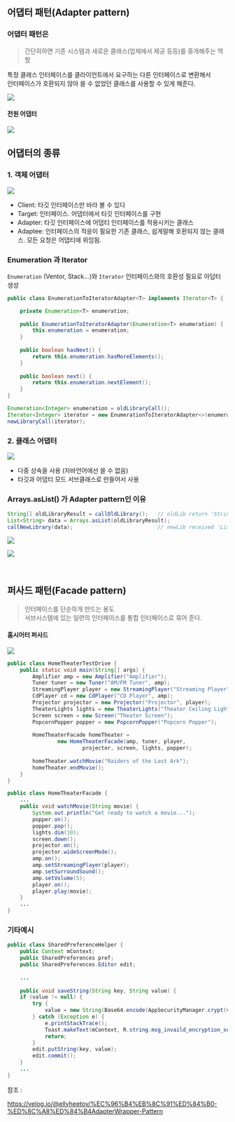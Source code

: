 ## 어댑터 패턴(Adapter pattern)

### 어댑터 패턴은

>간단히하면 기존 시스템과 새로운 클래스(업체에서 제공 등등)를 중개해주는 역할  

특정 클래스 인터페이스를 클라이언트에서 요구하는 다른 인터페이스로 변환해서  
인터페이스가 호환되지 않아 쓸 수 없었던 클래스를 사용할 수 있게 해준다.

![](https://t1.daumcdn.net/cfile/tistory/24689A505402C0D71E)

#### 전원 어댑터
![](https://miro.medium.com/max/504/1*Hdu879lBhjlVphUulWZXzg.jpeg)



## 어댑터의 종류

### 1. 객체 어댑터

![](https://velog.velcdn.com/images%2Fellyheetov%2Fpost%2Fc1df519d-c3f6-451d-973b-618f1d6b4b18%2F%E1%84%89%E1%85%B3%E1%84%8F%E1%85%B3%E1%84%85%E1%85%B5%E1%86%AB%E1%84%89%E1%85%A3%E1%86%BA%202022-03-14%20%E1%84%8B%E1%85%A9%E1%84%92%E1%85%AE%206.53.13.png)

- Client: 타깃 인터페이스만 바라 볼 수 있다
- Target: 인터페이스. 어댑터에서 타깃 인터페이스를 구현
- Adapter: 타깃 인터페이스에 어댑티 인터페이스를 적용시키는 클래스
- Adaptee: 인터페이스의 적응이 필요한 기존 클래스, 쉽게말해 호환되지 않는 클래스. 모든 요청은 어댑티에 위임됨.

### Enumeration 과 Iterator

`Enumeration` (Ventor, Stack...)와 `Iterator` 인터페이스와의 호환성 필요로 아답터 생성

```java
public class EnumerationToIteratorAdapter<T> implements Iterator<T> {

    private Enumeration<T> enumeration;
    
    public EnumerationToIteratorAdapter(Enumeration<T> enumeration) {
        this.enumeration = enumeration;
    }
    
    public boolean hasNext() {
        return this.enumeration.hasMoreElements();
    }
    
    public boolean next() {
        return this.enumeration.nextElement();
    }
}
```

```java
Enumeration<Integer> enumeration = oldLibraryCall();
Iterator<Integer> iterator = new EnumerationToIteratorAdapter<>(enumeration);
newLibraryCall(iterator);
```

### 2. 클래스 어댑터 

![](https://t1.daumcdn.net/cfile/tistory/99BA9A475BC348560B)

- 다중 상속을 사용 (자바언어에선 쓸 수 없음)
- 타깃과 어댑티 모드 서브클래스로 만들어서 사용


### Arrays.asList() 가 Adapter pattern인 이유

```java
String[] oldLibraryResult = callOldLibrary();	// oldLib return 'String[]'
List<String> data = Arrays.asList(oldLibraryResult);
callNewLibrary(data);							// newLib received 'List<String>'
```

![](https://user-images.githubusercontent.com/4969393/202899531-0dce908c-dd0f-4d77-855a-58d1ba07e8c6.png)

![](https://user-images.githubusercontent.com/4969393/202899572-23b30692-3697-4890-9e23-eadca7e22eff.png)

<br>

## 퍼사드 패턴(Facade pattern)

>인터페이스를 단순하게 만드는 용도  
서브시스템에 있는 일련의 인터페이스를 통합 인터페이스로 묶어 준다.  

#### 홈시어터 퍼사드
![](https://realzero0.github.io/assets/img/facadepattern.png)

```java
public class HomeTheaterTestDrive {
	public static void main(String[] args) {
		Amplifier amp = new Amplifier("Amplifier");
		Tuner tuner = new Tuner("AM/FM Tuner", amp);
		StreamingPlayer player = new StreamingPlayer("Streaming Player", amp);
		CdPlayer cd = new CdPlayer("CD Player", amp);
		Projector projector = new Projector("Projector", player);
		TheaterLights lights = new TheaterLights("Theater Ceiling Lights");
		Screen screen = new Screen("Theater Screen");
		PopcornPopper popper = new PopcornPopper("Popcorn Popper");
 
		HomeTheaterFacade homeTheater = 
				new HomeTheaterFacade(amp, tuner, player, 
						projector, screen, lights, popper);
 
		homeTheater.watchMovie("Raiders of the Lost Ark");
		homeTheater.endMovie();
	}
}

public class HomeTheaterFacade {
    ...
	public void watchMovie(String movie) {
		System.out.println("Get ready to watch a movie...");
		popper.on();
		popper.pop();
		lights.dim(10);
		screen.down();
		projector.on();
		projector.wideScreenMode();
		amp.on();
		amp.setStreamingPlayer(player);
		amp.setSurroundSound();
		amp.setVolume(5);
		player.on();
		player.play(movie);
	}
    ...
}
```

### 기타예시
```java
public class SharedPreferenceHelper {
    public Context mContext;
    public SharedPreferences pref;
    public SharedPreferences.Editor edit;
    
    ...
    
    public void saveString(String key, String value) {
    if (value != null) {
        try {
            value = new String(Base64.encode(AppSecurityManager.crypt(value.getBytes(), System.currentTimeMillis(), 0, 0), Base64.NO_WRAP));
        } catch (Exception e) {
            e.printStackTrace();
            Toast.makeText(mContext, R.string.msg_invaild_encryption_session, Toast.LENGTH_LONG).show();
            return;
        }
        edit.putString(key, value);
        edit.commit();
    }
    ...
}
```


참조 : 

https://velog.io/@ellyheetov/%EC%96%B4%EB%8C%91%ED%84%B0-%ED%8C%A8%ED%84%B4AdapterWrapper-Pattern
